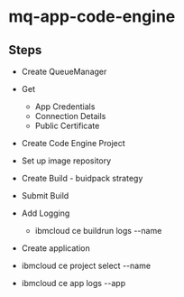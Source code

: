 # mq-app-code-engine

## Steps

- Create QueueManager
- Get
  - App Credentials
  - Connection Details
  - Public Certificate


- Create Code Engine Project
- Set up image repository
- Create Build - buidpack strategy
- Submit Build
- Add Logging
  - ibmcloud ce buildrun logs --name <build name>

- Create application
- ibmcloud ce project select --name <project name>
- ibmcloud ce app logs --app <application name>
